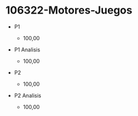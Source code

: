 # 106322-Motores-Juegos

- P1

    - 100,00
    
- P1 Analisis

    - 100,00
    
- P2

    - 100,00
    
- P2 Analisis

    - 100,00
